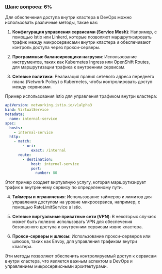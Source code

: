 ### Шанс вопроса: 6%

Для обеспечения доступа внутри кластера в DevOps можно использовать различные методы, такие как:

1. **Конфигурация управления сервисами (Service Mesh)**: Например, с помощью Istio или Linkerd, которые позволяют маршрутизировать трафик между микросервисами внутри кластера и обеспечивают контроль доступа через прокси-серверы.

2. **Программные балансировщики нагрузки**: Использование инструментов, таких как Kubernetes Ingress или OpenShift Routes, для маршрутизации трафика к внутренним сервисам.

3. **Сетевые политики**: Реализация правил сетевого адреса переднего плана (Network Policy) в Kubernetes, чтобы контролировать доступ между сервисами.

Пример использования Istio для управления трафиком внутри кластера:
```yaml
apiVersion: networking.istio.io/v1alpha3
kind: VirtualService
metadata:
  name: internal-service
spec:
  hosts:
    - internal-service
  http:
    - match:
        - uri:
            exact: /internal
      route:
        - destination:
            host: internal-service
            port:
              number: 80
```
Этот пример создает виртуалную услугу, которая маршрутизирует трафик к внутреннему сервису по определенному пути.

4. **Таймеры и ограничения**: Использование таймеров и лимитов для управления доступом на уровне микросервиса, например, с помощью RateLimitService в Istio.

5. **Сетевые виртуальные приватные сети (VPN)**: В некоторых случаях может быть полезно использовать VPN для обеспечения безопасного доступа к внутренним сервисам извне кластера.

6. **Прокси-серверы и шлюзы**: Использование прокси-серверов или шлюзов, таких как Envoy, для управления трафиком внутри кластера.

Эти методы позволяют обеспечить контролируемый доступ к сервисам внутри кластера, что является важным аспектом в DevOps и управлением микросервисными архитектурами.